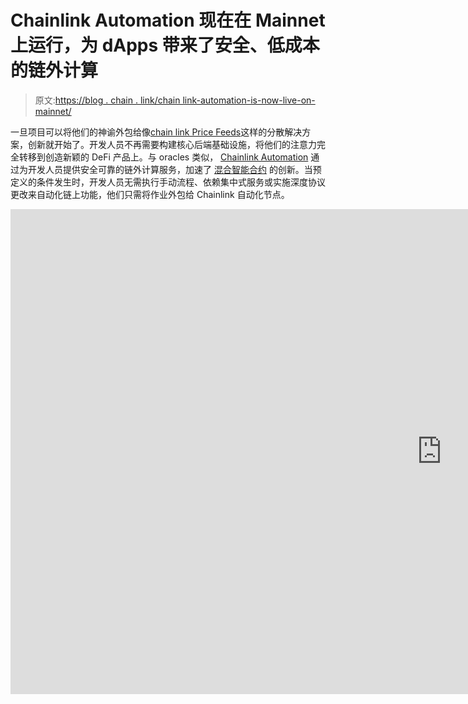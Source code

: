 # Chainlink Automation 现在在 Mainnet 上运行，为 dApps 带来了安全、低成本的链外计算

> 原文:[https://blog . chain . link/chain link-automation-is-now-live-on-mainnet/](https://blog.chain.link/chainlink-automation-is-now-live-on-mainnet/)

一旦项目可以将他们的神谕外包给像[chain link Price Feeds](https://chain.link/solutions/defi)这样的分散解决方案，创新就开始了。开发人员不再需要构建核心后端基础设施，将他们的注意力完全转移到创造新颖的 DeFi 产品上。与 oracles 类似， [Chainlink Automation](https://chain.link/automation) 通过为开发人员提供安全可靠的链外计算服务，加速了 [混合智能合约](https://blog.chain.link/hybrid-smart-contracts-explained/) 的创新。当预定义的条件发生时，开发人员无需执行手动流程、依赖集中式服务或实施深度协议更改来自动化链上功能，他们只需将作业外包给 Chainlink 自动化节点。

<iframe title="What Are Chainlink Keepers? A Two-Minute Explainer" width="1380" height="776" src="https://www.youtube.com/embed/xL96sTwQ5Ho?feature=oembed" frameborder="0" allow="accelerometer; autoplay; clipboard-write; encrypted-media; gyroscope; picture-in-picture" allowfullscreen=""></div> <p> </p> <p><span style="font-weight: 400;">在成功推出</span> <a href="https://blog.chain.link/chainlink-keepers-open-beta-is-live/"> <span style="font-weight: 400;">测试版</span> </a> <span style="font-weight: 400;">后，其中包括由一组初始用户进行的现场测试，我们很兴奋地宣布</span><a href="https://chain.link/automation"><span style="font-weight: 400;">chain link Automation</span></a><span style="font-weight: 400;">现已在以太坊主网上直播，并向公众完全开放。任何个人开发人员、分散式应用程序和 DAO 现在都可以利用 Chainlink Automation 作为分散式链外计算层来可靠地触发关键智能合约功能，并使用自定义参数将高级实用程序引入其 dApp。</span></p> <p><span style="font-weight: 400;"> Chainlink Automation 可代表混合智能合约执行各种开发运维服务和链外计算，包括:</span></p> <ul> <li style="font-weight: 400;" aria-level="1"><span style="font-weight: 400;">在分散交易所执行限价单</span></li> <li style="font-weight: 400;" aria-level="1"><span style="font-weight: 400;">储备增加时铸造代币</span></li> <li style="font-weight: 400;" aria-level="1"><span style="font-weight: 400;">从金库收获产量</span></li> <li style="font-weight: 400;" aria-level="1"><span style="font-weight: 400;">重置弹性供应代币</span></li> <li style="font-weight: 400;" aria-level="1"><span style="font-weight: 400;">重新平衡链上交易和产量养殖策略</span></li> <li style="font-weight: 400;" aria-level="1"><span style="font-weight: 400;">清算抵押不足的贷款</span></li> <li style="font-weight: 400;" aria-level="1"><span style="font-weight: 400;">闲置一段时间后释放锁定的资产</span></li> <li style="font-weight: 400;" aria-level="1"><span style="font-weight: 400;">充值低于最小阈值的代币余额</span></li> <li style="font-weight: 400;" aria-level="1"><span style="font-weight: 400;">还有更多的可能性有待发现</span></li> </ul> <p><span style="font-weight: 400;">如果你今天想在你的应用中使用 Chainlink Automation，请使用以下链接注册:</span><a href="https://automation.chain.link/"><span style="font-weight: 400;">【https://automation.chain.link/】</span></a><span style="font-weight: 400;">。如果您想与专家讨论集成，</span> <a href="https://chainlinkcommunity.typeform.com/to/OYQO67EF?page=blog"> <span style="font-weight: 400;">请点击这里</span> </a> <span style="font-weight: 400;">。</span></p> <p><span style="font-weight: 400;">开发团队还可以直接在 OpenZeppelin Defender 平台中注册和管理 Chainlink 自动化作业，该平台是一个针对以太坊和 EVM 项目的安全运营套件:</span><a href="https://docs.openzeppelin.com/defender/guide-chainlink"><span style="font-weight: 400;">【https://docs.openzeppelin.com/defender/guide-chainlink】</span></a><span style="font-weight: 400;">。</span></p> <h2>Chainlink Automation:智能合同的成熟基础设施</h2> <p><span style="font-weight: 400;"/><a href="https://research.chain.link/whitepaper-v2.pdf"><span style="font-weight: 400;">Chainlink 2.0 白皮书</span> </a> <span style="font-weight: 400;">概述了 chain link 网络的宏伟愿景，其中分散式 Oracle 网络(don)除了在链上和链外环境之间进行数据传输之外，还执行分散式链外计算。除了 chain link</span><a href="https://chain.link/solutions/chainlink-vrf"><span style="font-weight: 400;">【VRF】</span></a><span style="font-weight: 400;">和</span><a href="https://blog.chain.link/off-chain-reporting-live-on-mainnet/"><span style="font-weight: 400;">OCR</span></a><span style="font-weight: 400;">，<a href="https://chain.link/automation" target="_blank" rel="noopener"> Chainlink Automation </a>标志着混合智能合约开发者可以通过 Chainlink DONs 获得的一系列链外计算服务的重大升级，特别是基于预定义条件的自动化智能合约功能。</span></p> <p>智能合约是在区块链上运行的确定性程序，它使用链上交易形式的输入来触发其嵌入式逻辑并生成输出。开发人员使用自动化作业来创建可验证的基于事件的输入，其中只有在满足特定条件的情况下，输入才会在链上广播以触发智能合约。一些自动化作业很简单，比如在每周的特定时间调用一次收益率采集函数，而其他自动化作业则更高级，比如在用户的贷款抵押不足时调用清算函数。这些自动化作业中的每一个都涉及运行链外计算，以在触发链上功能之前验证条件是否得到满足。</p> <p><span style="font-weight: 400;"> Chainlink Automation 使开发人员能够根据可验证的条件输入，为智能合同管理打开广阔且尚未开发的设计空间。Chainlink Automation 提供了一个高度可编程的框架，用于使用链外计算来设计高级自动化作业，还提供了一个分散的可靠节点网络，用于外包自动化作业的执行。</span></p> <p><span style="font-weight: 400;"> Chainlink Automation 为开发人员提供了分散的链外计算，这些计算经过了优化，提供了重要的功能，最值得注意的是:</span></p> <ul> <li style="font-weight: 400;" aria-level="1"><b>最大可靠性</b> <span style="font-weight: 400;"> —Chainlink Automation 由相同的专业开发人员运行，他们已经为</span><span style="font-weight: 400;">chain Li</span><span style="font-weight: 400;">n</span><span style="font-weight: 400;">k Price Feeds</span><span style="font-weight: 400;">获得了数百亿美元的价值，并在由自动故障转移支持的分散架构内运行，以确保无单点故障的高可靠性。</span></li> <li style="font-weight: 400;" aria-level="1"><b>链上验证</b> <span style="font-weight: 400;"> —Chainlink Automation 由一套强大的链上监控工具支持，并根据其链下计算生成 EVM 调用数据，使用户能够在执行关键的链上工作之前评估自动化节点的输入并验证条件。</span></li> <li style="font-weight: 400;" aria-level="1"><b>低成本</b> <span style="font-weight: 400;"> —Chainlink Automation 在链外执行复杂的计算，并利用旋转节点选择框架来防止天然气价格拍卖战，从而降低和稳定成本。</span></li> </ul> <h2>为不断发展的 Chainlink 生态系统带来自动化</h2> <p><span style="font-weight: 400;">目前有数百名用户依赖或积极集成 Chainlink 分散式服务，如</span><a href="https://docs.chain.link/docs/using-chainlink-reference-contracts/"><span style="font-weight: 400;">Price Feeds</span></a><span style="font-weight: 400;"/><a href="https://docs.chain.link/docs/chainlink-vrf/"><span style="font-weight: 400;">VRF</span></a><span style="font-weight: 400;">和</span><a href="https://blog.chain.link/chainlink-proof-of-reserve-bringing-transparency-to-defi-collateral/"><span style="font-weight: 400;">Proof Reserve</span></a><span style="font-weight: 400;">，Chainlink Automation 为 Chainlink 生态系统带来了全新的功能，使每个项目能够构建更高级的混合智能合同应用程序，为其用户创造附加值。</span></p> <p>下面是 Chainlink 项目已经使用或正在使用的几个用例，展示了自动化为 chain link 生态系统带来的许多独特功能。</p> <h3><span style="font-weight: 400;"> Aave </span></h3> <p>Aave 是一个 DeFi 流动性协议，它使用户能够提供和借用加密资产，并从提供给协议的资产中获得收益。Chainlink Automation 将通过持续计算抵押并检查抵押率是否低于池的预定义清算阈值(如 150%)来监控用户的离线借款交易的健康状况。如果发现抵押不足，Chainlink Automation 将调用 Aave 协议的清算功能，确保借款人的头寸保持偿付能力，即使在市场剧烈波动和网络拥塞的时候。当清算人清算经济上不可行的头寸时，这变得尤其重要，否则可能会导致抵押不足。每个自动化节点在经济上被激励来执行所有注册的维护，确保所有位置被迅速清算，即使它们不盈利。</p> <figure id="attachment_4658" aria-describedby="caption-attachment-4658" style="width: 1024px" class="wp-caption aligncenter"><img decoding="async" loading="lazy" class="wp-image-4658 size-large" src="../Images/32618128fd5f1fcc4e3a15bb8d33a892.png" alt="Aave Chainlink Automation Liquidation" width="1024" height="309" srcset="https://blog.chain.link/wp-content/uploads/2021/06/Automations-Open-Beta_Aave-V3-1024x309.png 1024w, https://blog.chain.link/wp-content/uploads/2021/06/Automations-Open-Beta_Aave-V3-300x90.png 300w, https://blog.chain.link/wp-content/uploads/2021/06/Automations-Open-Beta_Aave-V3-768x231.png 768w, https://blog.chain.link/wp-content/uploads/2021/06/Automations-Open-Beta_Aave-V3-1536x463.png 1536w, https://blog.chain.link/wp-content/uploads/2021/06/Automations-Open-Beta_Aave-V3-2048x617.png 2048w, https://blog.chain.link/wp-content/uploads/2021/06/Automations-Open-Beta_Aave-V3-24x7.png 24w, https://blog.chain.link/wp-content/uploads/2021/06/Automations-Open-Beta_Aave-V3-36x11.png 36w, https://blog.chain.link/wp-content/uploads/2021/06/Automations-Open-Beta_Aave-V3-48x14.png 48w" sizes="(max-width: 1024px) 100vw, 1024px" data-original-src="https://blog.chain.link/wp-content/uploads/2021/06/Automations-Open-Beta_Aave-V3-1024x309.png"/><figcaption id="caption-attachment-4658" class="wp-caption-text">Aave will use Chainlink Automation to trigger the liquidation of undercollateralized loans.</figcaption></figure> <h3><span style="font-weight: 400;">共池</span></h3> <p>PoolTogether 是一个用于无损失有奖游戏的开源和去中心化协议。用户将计息代币存入奖池，在预定义的时间段结束时，奖池赚取的所有利息将奖励给随机赢家。Chainlink Automation 用于持续监控池，并调用 PoolTogether 的智能合同来通知他们游戏何时开始和结束，从而实现全自动无损失奖金游戏和支付。</p> <p><img decoding="async" loading="lazy" class="aligncenter wp-image-4660 size-large" src="../Images/28f172d0821ffa871231cf41fe08d12a.png" alt="Chainlink Automation for PoolTogether's no-loss prize game" width="1024" height="309" srcset="https://blog.chain.link/wp-content/uploads/2021/08/Automation-Diagram-Pool-Together_V1-1024x309.png 1024w, https://blog.chain.link/wp-content/uploads/2021/08/Automation-Diagram-Pool-Together_V1-300x90.png 300w, https://blog.chain.link/wp-content/uploads/2021/08/Automation-Diagram-Pool-Together_V1-768x231.png 768w, https://blog.chain.link/wp-content/uploads/2021/08/Automation-Diagram-Pool-Together_V1-1536x463.png 1536w, https://blog.chain.link/wp-content/uploads/2021/08/Automation-Diagram-Pool-Together_V1-2048x617.png 2048w, https://blog.chain.link/wp-content/uploads/2021/08/Automation-Diagram-Pool-Together_V1-24x7.png 24w, https://blog.chain.link/wp-content/uploads/2021/08/Automation-Diagram-Pool-Together_V1-36x11.png 36w, https://blog.chain.link/wp-content/uploads/2021/08/Automation-Diagram-Pool-Together_V1-48x14.png 48w" sizes="(max-width: 1024px) 100vw, 1024px" data-original-src="https://blog.chain.link/wp-content/uploads/2021/08/Automation-Diagram-Pool-Together_V1-1024x309.png"/></p> <h3><span style="font-weight: 400;">合成酶</span></h3> <p><span style="font-weight: 400;"> Synthetix 是一个分散化的衍生品协议，用户可以获得过度抵押的合成资产的链上风险敞口，并根据流动性池合同以零滑动率进行交易。Synthetix 将使用 Chainlink Automation 为他们的</span><a href="https://docs.synthetix.io/contracts/source/contracts/FeePool/"><span style="font-weight: 400;"/></a><span style="font-weight: 400;">收费期关闭服务。Chainlink Automation 将在费用周期结束后调用此函数，以自动分配 synthetix.exchange 费用和赌注奖励。</span></p> <p><img decoding="async" loading="lazy" class="aligncenter wp-image-4661 size-large" src="../Images/24a8fd2a93b1e91f5360df56224f9d44.png" alt="Diagram showing how Synthetix uses Chainlink Automation" width="1024" height="309" srcset="https://blog.chain.link/wp-content/uploads/2021/08/Automation-Diagram-Synthetix_V1-1024x309.png 1024w, https://blog.chain.link/wp-content/uploads/2021/08/Automation-Diagram-Synthetix_V1-300x90.png 300w, https://blog.chain.link/wp-content/uploads/2021/08/Automation-Diagram-Synthetix_V1-768x231.png 768w, https://blog.chain.link/wp-content/uploads/2021/08/Automation-Diagram-Synthetix_V1-1536x463.png 1536w, https://blog.chain.link/wp-content/uploads/2021/08/Automation-Diagram-Synthetix_V1-2048x617.png 2048w, https://blog.chain.link/wp-content/uploads/2021/08/Automation-Diagram-Synthetix_V1-24x7.png 24w, https://blog.chain.link/wp-content/uploads/2021/08/Automation-Diagram-Synthetix_V1-36x11.png 36w, https://blog.chain.link/wp-content/uploads/2021/08/Automation-Diagram-Synthetix_V1-48x14.png 48w" sizes="(max-width: 1024px) 100vw, 1024px" data-original-src="https://blog.chain.link/wp-content/uploads/2021/08/Automation-Diagram-Synthetix_V1-1024x309.png"/></p> <h3><span style="font-weight: 400;"> Chainlink 不断增长的自动化生态系统</span></h3> <ul> <li aria-level="1"><b> Bancor: </b> <span style="font-weight: 400;">基于自动做市商的分散式交易所，支持单边流动性池和非永久性损失保护。Bancor 计划将自动化集成为即将到来的 V3 更新的一部分，以进一步简化最终用户的 DeFi 体验，并为其 AMM 协议添加高级实用程序。</span></li> <li aria-level="1"><b> Alchemix: </b> <span style="font-weight: 400;">一种自我偿还的借贷协议，将用户抵押品存入 Yearn 的收益率汇总金库，产生的利息用于支付用户贷款。Alchemix 计划使用自动化来触发每天的保险库收集和保险库刷新，从而实现无缝用户债务偿还和新存款的注入。</span></li> <li aria-level="1"><b>巴恩布里奇</b> <span style="font-weight: 400;">:一种 DeFi 风险标记化协议，为对冲收益率敏感性和市场价格波动创造衍生品。BarnBridge 在其智能敞口产品中利用 Chainlink Automation 来监控链外标记化头寸的敞口比率，并在需要重新平衡保险库时调用 BarnBridge 的链上合约。</span></li> <li aria-level="1"><b>更多:</b> <span style="font-weight: 400;">各种 DeFi 应用计划或已经使用 chain link Automation in-production 来安全地触发智能合约功能，包括 Visor Finance、ParaSwap、yAxis、Base Protocol、EthSign、Nifty Royal、B Protocol、improval ax、Flurry Finance、DeFi Network、Finance.vote 以及更多即将推出的功能。</span></li> </ul> <h2>如何在应用程序中使用 Chainlink Automation</h2> <p><img decoding="async" loading="lazy" class="aligncenter size-full wp-image-4645" src="../Images/e73fbb19098c85be1a87ce8439430a03.png" alt="Gif showing how to use the Chainlink Automation Job Scheduler" width="960" height="540" data-original-src="https://blog.chain.link/wp-content/uploads/2021/08/Job-Scheduler.gif"/></p> <p><span style="font-weight: 400;"> Chainlink Automation 支持关于如何在链上执行和验证链外计算的各种配置。开发人员的一些设计考虑包括:</span></p> <h3><span style="font-weight: 400;">触发条件验证</span></h3> <p>当满足触发条件时，尽管 Chainlink Automation 节点负责调用链上函数，但开发人员可以定制他们的智能合约如何在执行合约逻辑之前处理 Chainlink Automation 事务的验证。</p> <ul> <li style="font-weight: 400;" aria-level="1"><b>满足条件时触发，无需验证</b><span style="font-weight: 400;">—当满足预定义的条件时，必须执行状态更改，但是当不满足条件时执行状态更改不会出现任何问题，例如在一天结束前从金库中收获收益，或者在达到阈值最小值之前充满状态通道令牌余额。在这种情况下，智能合约中的条件验证不是必需的，但仍可能有助于最小化为用户提供很少价值的维护呼叫费用。</span></li> <li style="font-weight: 400;" aria-level="1"><b>仅当条件满足时触发</b><span style="font-weight: 400;">—当条件满足时必须执行状态更改，但当条件不满足时执行此类操作是不合适的，例如清算抵押不足的贷款或从锁定合同中授予令牌。在这种情况下，当调用 performUpkeep 函数时，必须在智能合约中进行条件验证，例如检查链上的价格参考合约或块号，以确保状态更改在执行前有效。</span></li> </ul> <h3><span style="font-weight: 400;">离线执行昂贵的计算以限制在线成本</span></h3> <p>开发人员可以定制的另一个参数是通过 Chainlink Automation 最大化链外计算，作为最小化链上成本的一种手段，特别是为了减少链上函数调用的必要输入。</p> <p>一种设计模式涉及对大量地址和状态执行链外条件检查，例如，查看哪些地址有资格空投，然后对满足契约条件的子集执行链上状态更改。开发人员可以在调用基于 check maintenance 调用结果的链上函数时传递适当的输入。理想情况下，条件验证仍然由智能合同在链上执行，但消耗的气体被最小化，因为维护仅传递相关输入的子集进行验证。</p> <h3><span style="font-weight: 400;">在同一个智能合约上设置多个维持费</span></h3> <p>还有一些架构模式使用智能合约来处理多种维护，帮助开发人员管理链上成本，并为更高级的 dApps 构建定制触发器，如在执行前进行多种不同的条件验证。比如:</p> <ul> <li style="font-weight: 400;" aria-level="1"><b>管理无界保养</b><span style="font-weight: 400;">—通过为 Chainlink 自动化检查和执行创建一个范围界限，限制合同链上执行的计算复杂性，最大限度地减少不必要的链上计算。这允许开发人员将链上执行保持在一组预定义的活动中，从而产生一个可预测的事务执行成本上限。</span></li> <li style="font-weight: 400;" aria-level="1"><b>配置 check maintenance 函数</b><span style="font-weight: 400;">——设计智能契约逻辑，可以基于 Chainlink 自动化调用数据执行不同的代码路径，在单个契约函数中实现多种不同的执行。这可以基于开发人员独特的用例需求以创造性的方式使用，例如，如果条件满足，则触发特定农场的产量收获，或者如果条件不满足，则触发特定位置的再投资。</span></li> </ul> <p><span style="font-weight: 400;">对于想要了解如何使用 Chainlink Automation 开始构建的详细信息的开发人员，请阅读以下文档:</span><a href="https://docs.chain.link/docs/chainlink-automation/introduction/"><span style="font-weight: 400;">https://docs . chain . link/docs/chain link-Automation/introduction/</span></a><span style="font-weight: 400;">。</span></p> <h2>由安全离链计算驱动的高级混合智能合约的未来</h2> <p>Chainlink Automation 是一套更先进的分散服务的下一部分，可供希望构建下一代混合智能合同的开发人员使用，为用户释放更多价值。开发人员不仅可以利用 Chainlink <a href="https://chain.link/education/blockchain-oracles"> oracle </a>基础设施安全连接到外部数据源，还可以利用 Chainlink Automation 基于预定义的事件触发链上功能，所有这些都以高度安全、可靠、低成本和链上可验证的方式实现。</p> <p>最终，这是使 Web 3.0 开发像 Web 2.0 开发一样复杂和敏捷的又一步，将可证明可靠的数据和安全的链外计算服务带到开发人员的指尖。访问经过时间考验且易于集成的 don 使开发人员能够专注于核心协议和产品开发，从而在智能合约经济中带来更多创新，并在更广阔的世界中产生更大的社会影响。Chainlink Automation 只是更大的 Chainlink 2.0 愿景的开始，该愿景旨在提供一整套离线计算服务，以扩大和增强开发人员使用区块链构建的内容。<br/> </p> <figure id="attachment_4662" aria-describedby="caption-attachment-4662" style="width: 1024px" class="wp-caption aligncenter"><img decoding="async" loading="lazy" class="wp-image-4662 size-large" src="../Images/b425f4964ce7e46fd15d82a2f0f1eba2.png" alt="Chainlink Automation and Decentralized Oracle Networks (DONs)" width="1024" height="576" srcset="https://blog.chain.link/wp-content/uploads/2021/08/Evolving-DONs_V2-1024x576.png 1024w, https://blog.chain.link/wp-content/uploads/2021/08/Evolving-DONs_V2-300x169.png 300w, https://blog.chain.link/wp-content/uploads/2021/08/Evolving-DONs_V2-768x432.png 768w, https://blog.chain.link/wp-content/uploads/2021/08/Evolving-DONs_V2-1536x864.png 1536w, https://blog.chain.link/wp-content/uploads/2021/08/Evolving-DONs_V2-2048x1152.png 2048w, https://blog.chain.link/wp-content/uploads/2021/08/Evolving-DONs_V2-640x360.png 640w, https://blog.chain.link/wp-content/uploads/2021/08/Evolving-DONs_V2-298x167.png 298w, https://blog.chain.link/wp-content/uploads/2021/08/Evolving-DONs_V2-24x14.png 24w, https://blog.chain.link/wp-content/uploads/2021/08/Evolving-DONs_V2-36x20.png 36w, https://blog.chain.link/wp-content/uploads/2021/08/Evolving-DONs_V2-48x27.png 48w" sizes="(max-width: 1024px) 100vw, 1024px" data-original-src="https://blog.chain.link/wp-content/uploads/2021/08/Evolving-DONs_V2-1024x576.png"/><figcaption id="caption-attachment-4662" class="wp-caption-text">Chainlink Automation is only the beginning of how Decentralized Oracle Networks (DONs) will evolve to provide a wide range of off-chain computations and external services to smart contracts.</figcaption></figure> <p><span style="font-weight: 400;">访问</span><a href="https://chain.link/automation" target="_blank" rel="noopener"><span style="font-weight: 400;">【https://chain.link/automation】</span></a><span style="font-weight: 400;">了解更多关于 Chainlink 自动化的信息，或阅读 Chainlink 文档，网址为</span><a href="https://docs.chain.link/docs/chainlink-automation/introduction/"><span style="font-weight: 400;">【https://docs . chain . link/docs/chain link-Automation/introduction/</span></a><span style="font-weight: 400;">。</span> <span style="font-weight: 400;">我们鼓励开发者</span> <span style="font-weight: 400;">分享任何关于<a href="https://discordapp.com/invite/aSK4zew">不和谐</a> </span> <span style="font-weight: 400;">的反馈，这样我们就可以扩展</span> <span style="font-weight: 400;">的 Chainlink 自动化，使它更加可靠、可用、功能更加丰富。</span></p> <div class="primary-button"> <a href="https://automation.chain.link">Integrate Chainlink Automation</a> </div> <div class="secondary-button"> <a href="https://chainlinkcommunity.typeform.com/to/OYQO67EF?page=blog">Talk to an expert</a> </div> <div class="widget_tag_cloud tag-list"/> </body> </html></iframe>